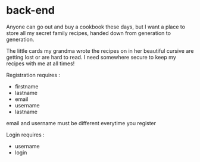# back-end

Anyone can go out and buy a cookbook these days, but I want a place to store all my secret family recipes, handed down from generation to generation. 

The little cards my grandma wrote the recipes on in her beautiful cursive are getting lost or are hard to read. I need somewhere secure to keep my recipes with me at all times!


Registration requires : 
- firstname
- lastname
- email
- username
- lastname

email and username must be different everytime you register

Login requires : 
- username
- login 